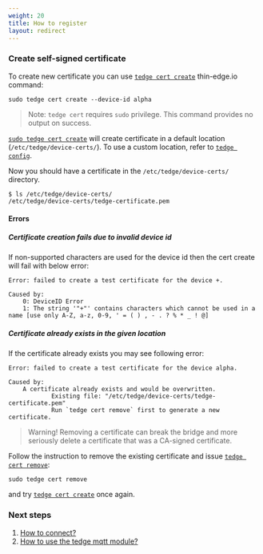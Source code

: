 ```yaml
---
weight: 20
title: How to register
layout: redirect
---
```


### Create self-signed certificate

To create new certificate you can use [`tedge cert create`](/thin-edge/thin-edge-developer-tools/#create) thin-edge.io command:

```shell
sudo tedge cert create --device-id alpha
```

> Note: `tedge cert` requires `sudo` privilege. This command provides no output on success.

[`sudo tedge cert create`](/thin-edge/thin-edge-developer-tools/#create) will create certificate in a default location (`/etc/tedge/device-certs/`).
To use a custom location, refer to [`tedge config`](/thin-edge/thin-edge-developer-tools/#tedge-config).

Now you should have a certificate in the `/etc/tedge/device-certs/` directory.

```shell
$ ls /etc/tedge/device-certs/
/etc/tedge/device-certs/tedge-certificate.pem
```

#### Errors

##### Certificate creation fails due to invalid device id

If non-supported characters are used for the device id then the cert create will fail with below error:

```plain
Error: failed to create a test certificate for the device +.

Caused by:
    0: DeviceID Error
    1: The string '"+"' contains characters which cannot be used in a name [use only A-Z, a-z, 0-9, ' = ( ) , - . ? % * _ ! @]
```


##### Certificate already exists in the given location

If the certificate already exists you may see following error:

```plain
Error: failed to create a test certificate for the device alpha.

Caused by:
    A certificate already exists and would be overwritten.
            Existing file: "/etc/tedge/device-certs/tedge-certificate.pem"
            Run `tedge cert remove` first to generate a new certificate.
```

> Warning! Removing a certificate can break the bridge and more seriously delete a certificate that was a CA-signed certificate.

Follow the instruction to remove the existing certificate and issue [`tedge cert remove`](/thin-edge/thin-edge-developer-tools/#remove):

```shell
sudo tedge cert remove
```

and try [`tedge cert create`](/thin-edge/thin-edge-developer-tools/#create) once again.

### Next steps

1. [How to connect?](/thin-edge/thin-edge-howto-guides/#connect)
2. [How to use the tedge mqtt module?](/thin-edge/thin-edge-howto-guides/#publish-and-subscribe)

